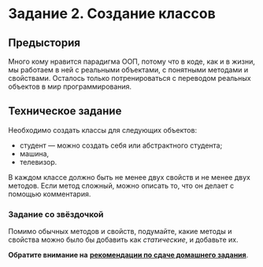 # Задание 2. Создание классов

## Предыстория

Много кому нравится парадигма ООП, потому что в коде, как и в жизни, мы работаем в ней с реальными объектами,
с понятными методами и свойствами. Осталось только потренироваться с переводом реальных объектов в мир программирования.

## Техническое задание

Необходимо создать классы для следующих объектов:
* студент — можно создать себя или абстрактного студента;
* машина,
* телевизор.

В каждом классе должно быть не менее двух свойств и не менее двух методов. Если метод сложный, можно описать то, что он
делает с помощью комментария.

### Задание со звёздочкой
Помимо обычных методов и свойств, подумайте, какие методы и свойства можно было бы добавить как *статические*, и добавьте их.

**Обратите внимание на** [**рекомендации по сдаче домашнего задания**](../homework.md). 